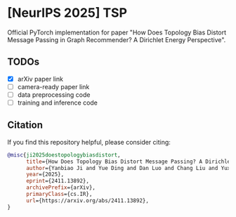 # [NeurIPS 2025] TSP
Official PyTorch implementation for paper "How Does Topology Bias Distort Message Passing in Graph Recommender? A Dirichlet Energy Perspective".
## TODOs
- [x] arXiv paper link
- [ ] camera-ready paper link
- [ ] data preprocessing code
- [ ] training and inference code

## Citation
If you find this repository helpful, please consider citing:
```bibtex
@misc{ji2025doestopologybiasdistort,
      title={How Does Topology Bias Distort Message Passing? A Dirichlet Energy Perspective}, 
      author={Yanbiao Ji and Yue Ding and Dan Luo and Chang Liu and Yuxiang Lu and Xin Xin and Hongtao Lu},
      year={2025},
      eprint={2411.13892},
      archivePrefix={arXiv},
      primaryClass={cs.IR},
      url={https://arxiv.org/abs/2411.13892}, 
}
```
